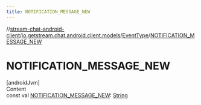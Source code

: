 ```yaml
---
title: NOTIFICATION_MESSAGE_NEW
---
```

//[stream-chat-android-client](../../../index.md)/[io.getstream.chat.android.client.models](../index.md)/[EventType](index.md)/[NOTIFICATION_MESSAGE_NEW](NOTIFICATION_MESSAGE_NEW.md)



# NOTIFICATION_MESSAGE_NEW  
[androidJvm]  
Content  
const val [NOTIFICATION_MESSAGE_NEW](NOTIFICATION_MESSAGE_NEW.md): [String](https://kotlinlang.org/api/latest/jvm/stdlib/kotlin/-string/index.html)  



